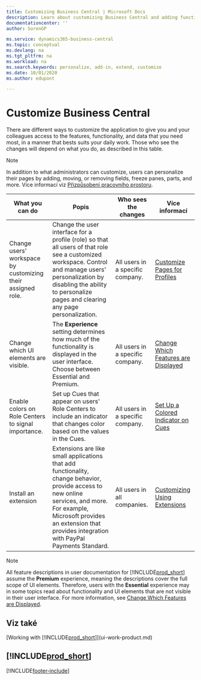 ```yaml
---
title: Customizing Business Central | Microsoft Docs
description: Learn about customizing Business Central and adding functionality.
documentationcenter: ''
author: SorenGP

ms.service: dynamics365-business-central
ms.topic: conceptual
ms.devlang: na
ms.tgt_pltfrm: na
ms.workload: na
ms.search.keywords: personalize, add-in, extend, customize
ms.date: 10/01/2020
ms.author: edupont

---
```

# Customize Business Central
There are different ways to customize the application to give you and your colleagues access to the features, functionality, and data that you need most, in a manner that bests suits your daily work. Those who see the changes will depend on what you do, as described in this table.

> [!NOTE]
> In addition to what administrators can customize, users can personalize their pages by adding, moving, or removing fields, freeze panes, parts, and more. Více informací viz [Přizpůsobení pracovního prostoru](ui-personalization-user.md).

| What you can do | Popis | Who sees the changes | Více informací |
|-----|---------------|---------|-------|
| Change users' workspace by customizing their assigned role. | Change the user interface for a profile (role) so that all users of that role see a customized workspace. Control and manage users' personalization by disabling the ability to personalize pages and clearing any page personalization. | All users in a specific company. | [Customize Pages for Profiles](ui-personalization-manage.md) |
| Change which UI elements are visible. | The **Experience** setting determines how much of the functionality is displayed in the user interface. Choose between Essential and Premium. | All users in a specific company. | [Change Which Features are Displayed](ui-experiences.md) |
| Enable colors on Role Centers to signal importance. | Set up Cues that appear on users' Role Centers to include an indicator that changes color based on the values in the Cues. | All users in a specific company. | [Set Up a Colored Indicator on Cues](admin-how-set-up-colored-indicator-on-cues.md) |
| Install an extension | Extensions are like small applications that add functionality, change behavior, provide access to new online services, and more. For example, Microsoft provides an extension that provides integration with PayPal Payments Standard. | All users in all companies. | [Customizing Using Extensions](ui-extensions.md) |
> [!NOTE]
> All feature descriptions in user documentation for [!INCLUDE[prod_short](includes/prod_short.md)] assume the **Premium** experience, meaning the descriptions cover the full scope of UI elements. Therefore, users with the **Essential** experience may in some topics read about functionality and UI elements that are not visible in their user interface. For more information, see [Change Which Features are Displayed](ui-experiences.md).

## Viz také
[Working with [!INCLUDE[prod_short](includes/prod_short.md)]](ui-work-product.md)

## [!INCLUDE[prod_short](includes/free_trial_md.md)]


[!INCLUDE[footer-include](includes/footer-banner.md)]